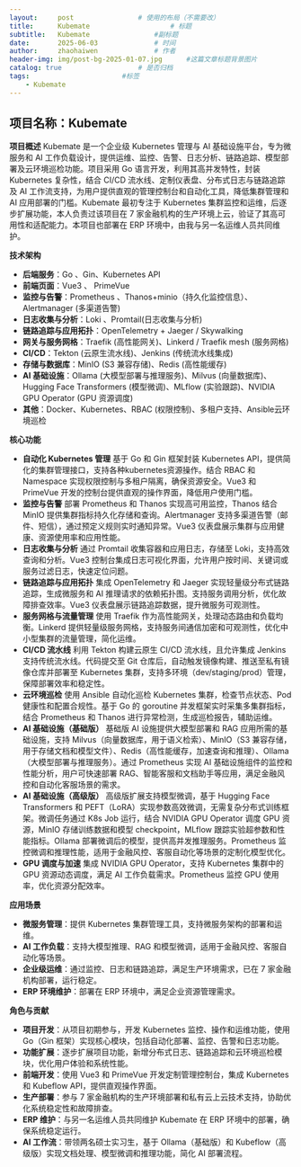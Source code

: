 ```yaml
---
layout:     post   				# 使用的布局（不需要改）
title:      Kubemate             		# 标题 
subtitle:   Kubemate				#副标题
date:       2025-06-03				# 时间
author:     zhaohaiwen 				# 作者
header-img: img/post-bg-2025-01-07.jpg		#这篇文章标题背景图片
catalog: true 					# 是否归档
tags:						#标签
    - Kubemate
---
```

## 项目名称：Kubemate

**项目概述**
Kubemate 是一个企业级 Kubernetes 管理与 AI 基础设施平台，专为微服务和 AI 工作负载设计，提供运维、监控、告警、日志分析、链路追踪、模型部署及云环境巡检功能。项目采用 Go 语言开发，利用其高并发特性，封装 Kubernetes 复杂性，结合 CI/CD 流水线、定制仪表盘、分布式日志与链路追踪及 AI 工作流支持，为用户提供直观的管理控制台和自动化工具，降低集群管理和 AI 应用部署的门槛。Kubemate 最初专注于 Kubernetes 集群监控和运维，后逐步扩展功能，本人负责过该项目在 7 家金融机构的生产环境上云，验证了其高可用性和适配能力。本项目也部署在 ERP 环境中，由我与另一名运维人员共同维护。

**技术架构**

- **后端服务**：Go 、Gin、Kubernetes API
- **前端页面**：Vue3 、 PrimeVue
- **监控与告警**：Prometheus 、Thanos+minio（持久化监控信息）、Alertmanager (多渠道告警)
- **日志收集与分析**：Loki 、Promtail(日志收集与分析)
- **链路追踪与应用拓扑**：OpenTelemetry + Jaeger / Skywalking
- **网关与服务网格**：Traefik (高性能网关)、Linkerd / Traefik mesh (服务网格)
- **CI/CD**：Tekton (云原生流水线)、Jenkins (传统流水线集成)
- **存储与数据库**：MinIO (S3 兼容存储)、Redis (高性能缓存)
- **AI 基础设施**：Ollama (大模型部署与推理服务)、Milvus (向量数据库)、Hugging Face Transformers (模型微调)、MLflow (实验跟踪)、NVIDIA GPU Operator (GPU 资源调度)
- **其他**：Docker、Kubernetes、RBAC (权限控制)、多租户支持、Ansible云环境巡检

**核心功能**

* **自动化 Kubernetes 管理**
  基于 Go 和 Gin 框架封装 Kubernetes API，提供简化的集群管理接口，支持各种kubernetes资源操作。结合 RBAC 和 Namespace 实现权限控制与多租户隔离，确保资源安全。Vue3 和 PrimeVue 开发的控制台提供直观的操作界面，降低用户使用门槛。
* **监控与告警**
  部署 Prometheus 和 Thanos 实现高可用监控，Thanos 结合 MinIO 提供集群指标持久化存储和查询。Alertmanager 支持多渠道告警（邮件、短信），通过预定义规则实时通知异常。Vue3 仪表盘展示集群与应用健康、资源使用率和应用性能。
* **日志收集与分析**
  通过 Promtail 收集容器和应用日志，存储至 Loki，支持高效查询和分析。Vue3 控制台集成日志可视化界面，允许用户按时间、关键词或服务过滤日志，快速定位问题。
* **链路追踪与应用拓扑**
  集成 OpenTelemetry 和 Jaeger 实现轻量级分布式链路追踪，生成微服务和 AI 推理请求的依赖拓扑图。支持服务调用分析，优化故障排查效率。Vue3 仪表盘展示链路追踪数据，提升微服务可观测性。
* **服务网格与流量管理**
  使用 Traefik 作为高性能网关，处理动态路由和负载均衡。Linkerd 提供轻量级服务网格，支持服务间通信加密和可观测性，优化中小型集群的流量管理，简化运维。
* **CI/CD 流水线**
  利用 Tekton 构建云原生 CI/CD 流水线，且允许集成 Jenkins 支持传统流水线。代码提交至 Git 仓库后，自动触发镜像构建、推送至私有镜像仓库并部署至 Kubernetes 集群，支持多环境（dev/staging/prod）管理，保障部署效率和稳定性。
* **云环境巡检**
  使用 Ansible 自动化巡检 Kubernetes 集群，检查节点状态、Pod 健康性和配置合规性。基于 Go 的 goroutine 并发框架实时采集多集群指标，结合 Prometheus 和 Thanos 进行异常检测，生成巡检报告，辅助运维。
* **AI 基础设施（基础版）**
  基础版 AI 设施提供大模型部署和 RAG 应用所需的基础设施，支持 Milvus（向量数据库，用于语义检索）、MinIO（S3 兼容存储，用于存储文档和模型文件）、Redis（高性能缓存，加速查询和推理）、Ollama（大模型部署与推理服务）。通过 Prometheus 实现 AI 基础设施组件的监控和性能分析，用户可快速部署 RAG、智能客服和文档助手等应用，满足金融风控和自动化客服场景的需求。
* **AI 基础设施（高级版）**
  高级版扩展支持模型微调，基于 Hugging Face Transformers 和 PEFT（LoRA）实现参数高效微调，无需复杂分布式训练框架。微调任务通过 K8s Job 运行，结合 NVIDIA GPU Operator 调度 GPU 资源，MinIO 存储训练数据和模型 checkpoint，MLflow 跟踪实验超参数和性能指标。Ollama 部署微调后的模型，提供高并发推理服务。Prometheus 监控微调和推理性能，适用于金融风控、客服自动化等场景的定制化模型优化。
* **GPU 调度与加速**
  集成 NVIDIA GPU Operator，支持 Kubernetes 集群中的 GPU 资源动态调度，满足 AI 工作负载需求。Prometheus 监控 GPU 使用率，优化资源分配效率。

**应用场景**

- **微服务管理**：提供 Kubernetes 集群管理工具，支持微服务架构的部署和运维。
- **AI 工作负载**：支持大模型推理、RAG 和模型微调，适用于金融风控、客服自动化等场景。
- **企业级运维**：通过监控、日志和链路追踪，满足生产环境需求，已在 7 家金融机构部署，运行稳定。
- **ERP 环境维护**：部署在 ERP 环境中，满足企业资源管理需求。

**角色与贡献**

- **项目开发**：从项目初期参与，开发 Kubernetes 监控、操作和运维功能，使用 Go（Gin 框架）实现核心模块，包括自动化部署、监控、告警和日志功能。
- **功能扩展**：逐步扩展项目功能，新增分布式日志、链路追踪和云环境巡检模块，优化用户体验和系统性能。
- **前端开发**：使用 Vue3 和 PrimeVue 开发定制管理控制台，集成 Kubernetes 和 Kubeflow API，提供直观操作界面。
- **生产部署**：参与 7 家金融机构的生产环境部署和私有云上云技术支持，协助优化系统稳定性和故障排查。
- **ERP 维护**：与另一名运维人员共同维护 Kubemate 在 ERP 环境中的部署，确保系统稳定运行。
- **AI 工作流**：带领两名硕士实习生，基于 Ollama（基础版）和 Kubeflow（高级版）实现文档处理、模型微调和推理功能，简化 AI 部署流程。
